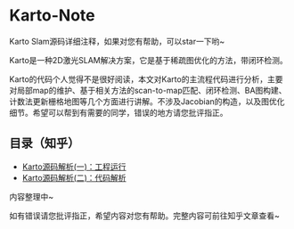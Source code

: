 # Karto-Note
Karto Slam源码详细注释，如果对您有帮助，可以star一下哟~

Karto是一种2D激光SLAM解决方案，它是基于稀疏图优化的方法，带闭环检测。

Karto的代码个人觉得不是很好阅读，本文对Karto的主流程代码进行分析，主要对局部map的维护、基于相关方法的scan-to-map匹配、闭环检测、BA图构建、计数法更新栅格地图等几个方面进行讲解。不涉及Jacobian的构造，以及图优化细节。希望可以帮到有需要的同学，错误的地方请您批评指正。

## 目录（知乎）
- [Karto源码解析(一)：工程运行](https://zhuanlan.zhihu.com/p/350852337)
- [Karto源码解析(二)：代码解析](https://zhuanlan.zhihu.com/p/352388229)

内容整理中~

如有错误请您批评指正，希望内容对您有帮助。完整内容可前往知乎文章查看~
